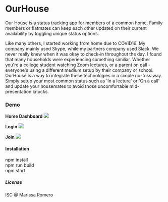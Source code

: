 

# OurHouse
Our House is a status tracking app for members of a common home. 
Family members or flatmates can keep each other updated on their current availability by toggling unique status options. 

Like many others, I started working from home due to COVID19. My company mainly used Skype, while my partners company used Slack. We never really knew when it was okay to check-in throughout the day. I found that many households were experiencing something similiar. Whether you're a college student watching Zoom lectures, or a parent on call - everyone's using a different medium setup by their company or school. OurHouse is a way to integrate these technologies in a simple no-fuss way. Simply setup your most common status such as 'In a lecture' or 'On a call' and update your housemates to avoid those uncomfortable mid-presentation knocks. 

### Demo
**Home Dashboard**
<img src='https://i.imgur.com/RJIQv1K.jpg'>

**Login**
<img src='https://i.imgur.com/rEHYXzr.jpg'>

**Join**
<img src='https://i.imgur.com/nM7XJmm.jpg'>

#### Installation
npm install  
npm run build  
npm start  

##### License
ISC @ Marissa Romero
